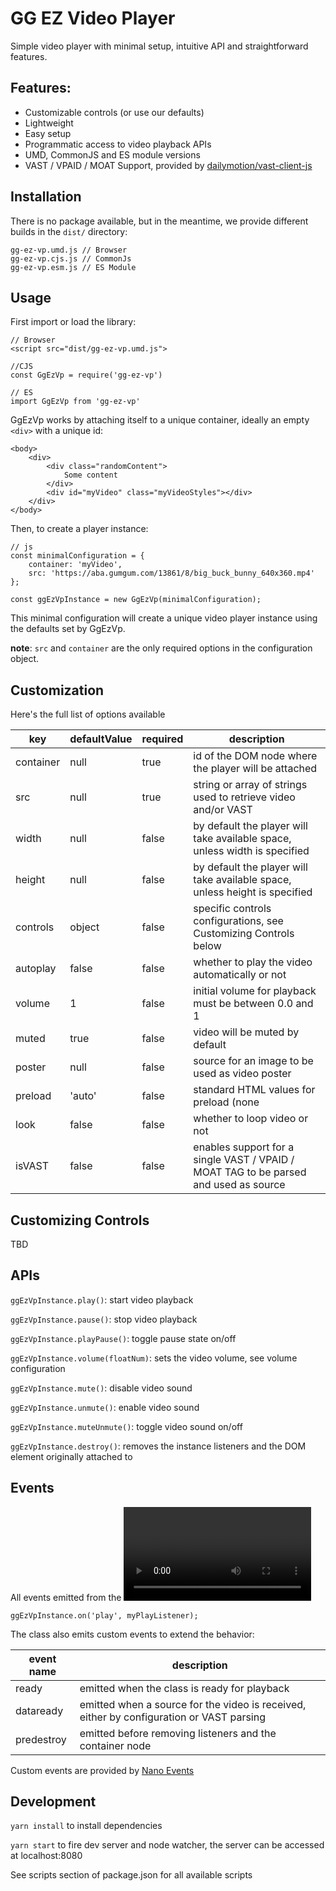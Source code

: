 # GG EZ Video Player

Simple video player with minimal setup, intuitive API and straightforward features.

## Features:

- Customizable controls (or use our defaults)
- Lightweight
- Easy setup
- Programmatic access to video playback APIs
- UMD, CommonJS and ES module versions
- VAST / VPAID / MOAT Support, provided by [dailymotion/vast-client-js](https://github.com/dailymotion/vast-client-js)

## Installation

There is no package available, but in the meantime, we provide different builds in the `dist/` directory:

```
gg-ez-vp.umd.js // Browser
gg-ez-vp.cjs.js // CommonJs
gg-ez-vp.esm.js // ES Module

```

## Usage

First import or load the library:

```
// Browser
<script src="dist/gg-ez-vp.umd.js">

//CJS
const GgEzVp = require('gg-ez-vp')

// ES
import GgEzVp from 'gg-ez-vp'
```

GgEzVp works by attaching itself to a unique container, ideally an empty `<div>` with a unique id:

```
<body>
    <div>
        <div class="randomContent">
            Some content
        </div>
        <div id="myVideo" class="myVideoStyles"></div>
    </div>
</body>
```

Then, to create a player instance:
```
// js
const minimalConfiguration = {
    container: 'myVideo',
    src: 'https://aba.gumgum.com/13861/8/big_buck_bunny_640x360.mp4'
};

const ggEzVpInstance = new GgEzVp(minimalConfiguration);
```

This minimal configuration will create a unique video player instance using the defaults set by GgEzVp.

**note**: `src` and `container` are the only required options in the configuration object.

## Customization

Here's the full list of options available

|key|defaultValue|required|description|
|---|---|---|---|
|container|null|true| id of the DOM node where the player will be attached|
|src|null|true| string or array of strings used to retrieve video and/or VAST
| width  |null   |false| by default the player will take available space, unless width is specified |
| height  |null   |false| by default the player will take available space, unless height is specified |
| controls  |object   |false| specific controls configurations, see Customizing Controls below |
| autoplay  |false   |false | whether to play the video automatically or not  |
| volume  |1   |false | initial volume for playback must be between 0.0 and 1  |
| muted  |true   |false | video will be muted by default  |
| poster  |null   |false | source for an image to be used as video poster  |
| preload  |'auto'   |false | standard HTML values for preload (none|metadata|auto)  |
| look  | false   |false | whether to loop video or not  |
| isVAST  | false   |false | enables support for a single VAST / VPAID / MOAT TAG to be parsed and used as source  |

## Customizing Controls

TBD

## APIs

`ggEzVpInstance.play()`: start video playback

`ggEzVpInstance.pause()`: stop video playback

`ggEzVpInstance.playPause()`: toggle pause state on/off

`ggEzVpInstance.volume(floatNum)`: sets the video volume, see volume configuration

`ggEzVpInstance.mute()`: disable video sound

`ggEzVpInstance.unmute()`: enable video sound

`ggEzVpInstance.muteUnmute()`: toggle video sound on/off

`ggEzVpInstance.destroy()`: removes the instance listeners and the DOM element originally attached to

## Events

All events emitted from the <video> tag can be listened to by setting a listener on your active player instances:

```
ggEzVpInstance.on('play', myPlayListener);
```

The class also emits custom events to extend the behavior:

|event name|description|
|---|---|
|ready| emitted when the class is ready for playback|
|dataready| emitted when a source for the video is received, either by configuration or VAST parsing|
|predestroy| emitted before removing listeners and the container node|

Custom events are provided by [Nano Events](https://github.com/ai/nanoevents)

## Development

`yarn install` to install dependencies

`yarn start` to fire dev server and node watcher, the server can be accessed at localhost:8080

See scripts section of package.json for all available scripts
